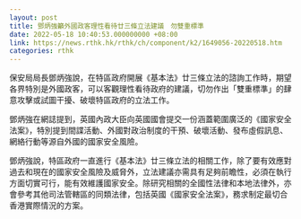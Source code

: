 ```yaml
---
layout: post
title: 鄧炳強籲外國政客理性看待廿三條立法建議　勿雙重標準
date: 2022-05-18 10:40:53.000000000 +08:00
link: https://news.rthk.hk/rthk/ch/component/k2/1649056-20220518.htm
categories: rthk
---
```


保安局局長鄧炳強說，在特區政府開展《基本法》廿三條立法的諮詢工作時，期望各界特別是外國政客，可以客觀理性看待政府的建議，切勿作出「雙重標準」的肆意攻擊或試圖干擾、破壞特區政府的立法工作。

鄧炳強在網誌提到，英國內政大臣向英國國會提交一份涵蓋範圍廣泛的《國家安全法案》，特別提到間諜活動、外國對政治制度的干預、破壞活動、發布虛假訊息、網絡行動等源自外國的國家安全風險。

鄧炳強說，特區政府一直進行《基本法》廿三條立法的相關工作，除了要有效應對過去和現在的國家安全風險及威脅外，立法建議亦需具有足夠前瞻性，必須在執行方面切實可行，能有效維護國家安全。除研究相關的全國性法律和本地法律外，亦會參考其他司法管轄區的同類法律，包括英國《國家安全法案》，務求制定最切合香港實際情況的方案。
